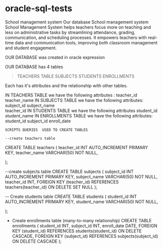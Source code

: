 # oracle-sql-tests
School management system 
Our database School management system  School Management System helps teachers focus more on teaching and less on administrative tasks by streamlining attendance, grading, communication, and scheduling processes. It empowers teachers with real-time data and communication tools, improving both classroom management and student engagement.

OUR DATABASE was created in oracle expression 

OUR DATABASE has 4 tables 
>TEACHERS TABLE
>SUBJECTS
>STUDENTS
>ENROLLMENTS

Each has it's attributes and the relationship with other tables.

IN TEACHERS TABLE we have the following attributes :
  teacher_id
  teacher_name 
IN SUBJECTS TABLE we have the following attributes:
    subject_id
    subject_name   
    teacher_id 
IN STUDENTS TABLE we have the following attributes
    student_id 
    student_name
IN ENROLLMENTS TABLE we have the following attributes:
    student_id 
    subject_id 
    enroll_date

    SCRIPTS QUERIES  USED TO CREATE TABLES

    --create teachers table
CREATE TABLE teachers (
    teacher_id INT AUTO_INCREMENT PRIMARY KEY,
    teacher_name VARCHAR(50) NOT NULL,
    
);

--create subjects table
CREATE TABLE subjects (
    subject_id INT AUTO_INCREMENT PRIMARY KEY,
    subject_name VARCHAR(50) NOT NULL,
    teacher_id INT,
    FOREIGN KEY (teacher_id) REFERENCES teachers(teacher_id) ON DELETE SET NULL
);

-- Create students table
CREATE TABLE students (
    student_id INT AUTO_INCREMENT PRIMARY KEY,
    student_name VARCHAR(50) NOT NULL,

);
- Create enrollments table (many-to-many relationship)
CREATE TABLE enrollments (
    student_id INT,
    subject_id INT,
    enroll_date DATE,
    FOREIGN KEY (student_id) REFERENCES students(student_id) ON DELETE CASCADE,
    FOREIGN KEY (subject_id) REFERENCES subjects(subject_id) ON DELETE CASCADE
);




 
